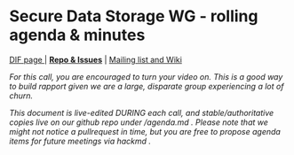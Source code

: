 # Secure Data Storage WG - rolling agenda & minutes

[ DIF page ](https://identity.foundation/working-groups/secure-data-storage.html) | [**Repo & Issues**](https://github.com/decentralized-identity/secure-data-store) | 
[Mailing list and Wiki ](https://lists.identity.foundation/g/sds-wg/) 

_For this call, you are encouraged to turn your video on. This is a good way to build rapport given we are a large, disparate group experiencing a lot of churn._

_This document is live-edited DURING each call, and stable/authoritative copies live on our github repo under /agenda.md . 
Please note that we might not notice a pullrequest in time, but you are free to propose agenda items for future meetings via hackmd ._

